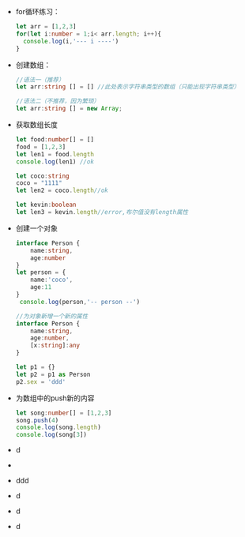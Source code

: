 - for循环练习：

  ```typescript
  let arr = [1,2,3]
  for(let i:number = 1;i< arr.length; i++){
  	console.log(i,'--- i ----')
  }
  ```

- 创建数组：

  ```typescript
  //语法一（推荐）
  let arr:string [] = [] //此处表示字符串类型的数组（只能出现字符串类型）
  
  //语法二（不推荐，因为繁琐）
  let arr:string [] = new Array;
  ```

- 获取数组长度

  ```typescript
  let food:number[] = []
  food = [1,2,3]
  let len1 = food.length
  console.log(len1) //ok
  
  let coco:string
  coco = "1111"
  let len2 = coco.length//ok
  
  let kevin:boolean
  let len3 = kevin.length//error,布尔值没有length属性
  ```

  

- 创建一个对象

  ```typescript
  interface Person {
      name:string,
      age:number
  }
  let person = {
      name:'coco',
      age:11
  }
   console.log(person,'-- person --')
  
  //为对象新增一个新的属性
  interface Person {
      name:string,
      age:number,
      [x:string]:any
  }
  
  let p1 = {}
  let p2 = p1 as Person
  p2.sex = 'ddd'
  ```



- 为数组中的push新的内容

  ```typescript
  let song:number[] = [1,2,3]
  song.push(4)
  console.log(song.length)
  console.log(song[3])
  ```

  

- d 

- 

- ddd 

- d

- d

- d